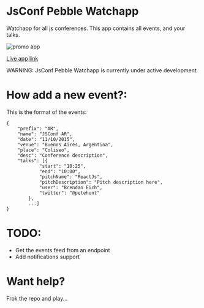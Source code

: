 # JsConf Pebble Watchapp

Watchapp for all js conferences.
This app contains all events, and your talks.

![promo app](https://www.filepicker.io/api/file/xfRu6tH3RYKIzledcRJr)


[Live app link](https://apps.getpebble.com/applications/54ebb991b0a2e249e20000e9)

WARNING: JsConf Pebble Watchapp is currently under active development.

# How add a new event?:
This is the format of the events:
```
{
    "prefix": "AR",
    "name": "JSConf AR",
    "date": "11/10/2015",
    "venue": "Buenos Aires, Argentina",
    "place": "Coliseo",
    "desc": "Conference description",
    "talks": [{
            "start": "10:25",
            "end": "10:00",
            "pitchName": "ReactJs",
            "pitchDescription": "Pitch description here",
            "user": "Brendan Eich",
            "twitter": "@petehunt"
        },
        ...]
}
```

# TODO:
-   Get the events feed from an endpoint
-   Add notifications support

# Want help?
Frok the repo and play...